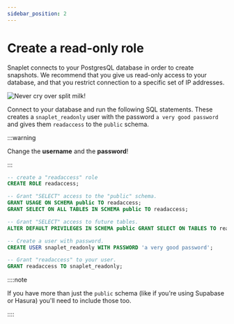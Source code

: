 ```yaml
---
sidebar_position: 2
---
```


# Create a read-only role

Snaplet connects to your PostgresQL database in order to create snapshots. We recommend that you give us read-only access to your database, and that you restrict connection to a specific set of IP addresses.

<div style={{textAlign: 'center'}}>

![Never cry over split milk!](/img/snappy-spilt-milk.svg)

</div>

Connect to your database and run the following SQL statements. These creates a `snaplet_readonly` user with the password `a very good password` and gives them `readaccess` to the `public` schema.

:::warning

Change the **username** and the **password**!

:::

```sql
-- create a "readaccess" role
CREATE ROLE readaccess;

-- Grant "SELECT" access to the "public" schema.
GRANT USAGE ON SCHEMA public TO readaccess;
GRANT SELECT ON ALL TABLES IN SCHEMA public TO readaccess;

-- Grant "SELECT" access to future tables.
ALTER DEFAULT PRIVILEGES IN SCHEMA public GRANT SELECT ON TABLES TO readaccess;

-- Create a user with password.
CREATE USER snaplet_readonly WITH PASSWORD 'a very good password';

-- Grant "readaccess" to your user.
GRANT readaccess TO snaplet_readonly;
```

::::note

If you have more than just the `public` schema (like if you're using Supabase or Hasura) you'll need to include those too.

::::
